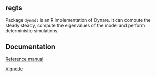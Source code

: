 ## regts

Package `dynmdl` is an R implementation of Dynare. It can compute the steady steady, compute 
the eigenvalues of the model and perform deterministic simulations.

## Documentation

[Reference manual](pkg/vignettes/dynmdl_refman.pdf)

[Vignette](pkg/vignettes/dynmdl.pdf)
